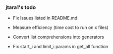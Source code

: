 ### jtara1's todo

* Fix Issues listed in README.md

* Measure efficiency (time cost to run on x files)

* Convert list comprehensions into generators

* Fix start_i and limit_i params in get_all function
